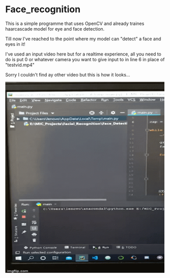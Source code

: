 # Face_recognition

This is a simple programme that uses OpenCV and already traines haarcascade model for eye and face detection.

Till now I've reached to the point where my model can "detect" a face and eyes in it!

I've used an input video here but for a realtime experience, all you need to do is put 0 or whatever camera you want to give input to in line 6 in place of "testvid.mp4" 

Sorry I couldn't find ay other video but this is how it looks...

<img src="Face_Detection/resultgif.gif" style="width:500px;height:600px;" >

